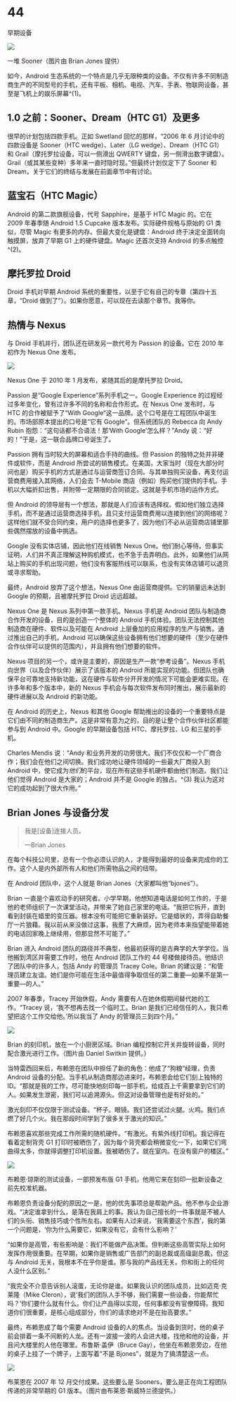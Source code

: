 # 44

早期设备

![](img/f44001.png)

一堆 Sooner（图片由 Brian Jones 提供）

如今，Android 生态系统的一个特点是几乎无限种类的设备。不仅有许多不同制造商生产的不同型号的手机，还有平板、相机、电视、汽车、手表、物联网设备，甚至是飞机上的娱乐屏幕^(1)。

## 1.0 之前：Sooner、Dream（HTC G1）及更多

很早的计划包括四款手机。正如 Swetland 回忆的那样，“2006 年 6 月讨论中的四款设备是 Sooner（HTC wedge）、Later（LG wedge）、Dream（HTC G1）和 Grail（摩托罗拉设备，可以一侧滑出 QWERTY 键盘，另一侧滑出数字键盘）。Grail（或其某些变种）多年来一直时隐时现。”但最终计划仅定下了 Sooner 和 Dream，关于它们的终结与发展在前面章节中有讨论。

## 蓝宝石（HTC Magic）

Android 的第二款旗舰设备，代号 Sapphire，是基于 HTC Magic 的。它在 2009 年春季随 Android 1.5 Cupcake 版本发布。实际硬件规格与原始的 G1 类似，尽管 Magic 有更多的内存。但最大变化是键盘：Android 终于决定全面转向触摸屏，放弃了早期 G1 上的硬件键盘。Magic 还首次支持 Android 的多点触控^(2)。

## 摩托罗拉 Droid

Droid 手机对早期 Android 系统的重要性，以至于它有自己的专章（第四十五章，“Droid 做到了”）。如果你愿意，可以现在去读那个章节。我等你。

## 热情与 Nexus

与 Droid 手机并行，团队还在研发另一款代号为 Passion 的设备。它在 2010 年初作为 Nexus One 发布。

![](img/f44002.png)

Nexus One 于 2010 年 1 月发布，紧随其后的是摩托罗拉 Droid。

Passion 是“Google Experience”系列手机之一。Google Experience 的过程经过多年变化，曾有过许多不同的名称和合作形式。在 Nexus One 发布时，与 HTC 的合作被赋予了“With Google”这一品牌。这个口号是在工程团队中诞生的。市场部原本提出的口号是“它有 Google”。但系统团队的 Rebecca 向 Andy Rubin 抱怨：“这句话都不合语法！那‘With Google’怎么样？”Andy 说：“好的！”于是，这一联合品牌口号诞生了。

Passion 拥有当时较大的屏幕和适合手持的曲线。但 Passion 的独特之处并非硬件或软件，而是 Android 所尝试的销售模式。在美国，大家当时（现在大部分时间也是）购买手机的方式是通过与运营商签订合同。与其单独购买设备，再支付运营商费用接入其网络，人们会去 T-Mobile 商店（例如）购买他们提供的手机。手机以大幅折扣出售，并附带一定期限的合同锁定。这就是手机市场的运作方式。

但 Android 的领导层有一个想法，那就是人们应该有选择权。假如他们独立选择手机，而不是通过运营商选择手机，且只支付运营商费用以连接到他们的网络呢？这样他们就不受合同约束，用户的选择也更多了，因为他们不必从运营商店铺里那些偶然摆放的设备中挑选。

Google 没有实体店铺，因此他们在线销售 Nexus One。他们耐心等待。但事实证明，人们并不真正理解这种购机模式，也不急于去弄明白。此外，如果他们从网站上购买的手机出现问题，他们没有客服热线可以联系，也没有实体店铺可以退货或寻求帮助。

最终，Android 放弃了这个想法，Nexus One 由运营商提供。它的销量远未达到 Google 的预期，且被摩托罗拉 Droid 远远超越。

Nexus One 是 Nexus 系列中第一款手机。Nexus 手机是 Android 团队与制造商合作开发的设备，目的是创造一个整体的 Android 手机体验。团队无法控制其他制造商在硬件、软件以及可能在 Android 上层叠加的应用程序的生产与销售。通过推出自己的手机，Android 可以确保这些设备拥有他们想要的硬件（至少在硬件合作伙伴可以提供的范围内），并且拥有他们想要的软件。

Nexus 项目的另一个，或许是主要的，原因是生产一款“参考设备”。Nexus 手机向世界（以及合作伙伴）展示了该版本的 Android 所能实现的功能。但团队也确保平台可靠地支持新功能，这在硬件与软件分开开发的情况下可能会更难实现。在许多年和多个版本中，新的 Nexus 手机会与每次软件发布同时推出，展示最新的硬件进展以及 Android 的新功能。

在 Android 的历史上，Nexus 和其他 Google 帮助推出的设备的一个重要特点是它们由不同的制造商生产。这是非常有意为之的，目的是让整个合作伙伴社区都能参与到 Android 中。Google 的早期设备包括 HTC、摩托罗拉、LG 和三星的手机。

Charles Mendis 说：“Andy 和业务开发的功劳很大。我们不仅仅和一个厂商合作；我们会在他们之间切换。我们成功地让硬件领域的一些最大厂商投入到 Android 中，使它成为*他们*的平台，现在所有这些手机硬件都由他们制造。我们让他们觉得 Android 是大家的；Android 并不是 Google 的独占。^(3) 我认为这对它的成功起到了很大作用。”

## Brian Jones 与设备分发

> 我是[设备]连接人员。
> 
> —Brian Jones

在每个科技公司里，总有一个你必须认识的人，才能得到最好的设备来完成你的工作。这个人是内外部所有人和他们所需物品之间的纽带。

在 Android 团队中，这个人就是 Brian Jones（大家都叫他“bjones”）。

Brian 一直是个喜欢动手的研究者。小学早期，他想知道电话是如何工作的，于是他的老师组织了一次课堂活动，并带来了她自己家里的电话。“我把它拆开，直到看到封装在蜡里的变压器。根本没有可能把它重新装好。它是蜡状的，弄得自助餐厅一片狼藉。我以前从来没做过这事，我惹了大麻烦，因为老师本来指望能带着她的电话回家晚上继续用，但那显然不可能了。”

Brian 进入 Android 团队的路径并不典型，他最初获得的是古典学的大学学位。当他搬到湾区并需要工作时，他在 Android 团队工作的 44 号楼做接待员。他结识了团队中的许多人，包括 Andy 的管理员 Tracey Cole。Brian 的建议是：“和管理员建立友谊。她们是你可能在生活中最值得争取信任的第二重要—如果不是第一重要—的人。”

2007 年春季，Tracey 开始休假，Andy 需要有人在她休假期间替代她的工作。“Tracey 说，‘我不想再去找一个临时工。Brian 是我们已经信任的人，我只希望把这个工作交给他。’所以我当了 Andy 的管理员三到四个月。”

![](img/f44003.png)

Brian 的刻印机，放在一个小厨房区域。Brian 编程控制它开关并旋转设备，同时配合激光进行工作。（图片由 Daniel Switkin 提供。）

当特雷西回来后，布赖恩在团队中担任了新的角色：他成了“狗粮”经理，负责 Android 设备的分配。当手机从制造商那边进来时，布赖恩会给它们刻上独特的 ID。“那就是我的工作，尽可能快地刻印每一部手机，给成百上千需要拿到它们的人。如果发生泄密，我们可以追溯源头。但这对设备管理也是有好处的。”

激光刻印不仅仅限于测试设备。“杯子。眼镜。我们还尝试过火腿。火鸡。我们点燃了好几个火。我在那段时间学到了很多关于激光的知识。”

布赖恩喜欢那些完成工作所需的随机硬件。“有激光。有紫外线打印机。我记得在看着定制背壳 G1 打印时被晒伤了，因为每个背壳都会稍微变化一下，如果它们弯曲得太多，你就得调整打印机设置。我被晒伤了。就在室内。在没有窗户的楼区。”

![](img/f44004.png)

布赖恩·琼斯的测试设备，一部预发布版 G1 手机，他用它来在刻印一批新设备之前先校准机器。

布赖恩负责设备分配的原因之一是，他的优先事项总是帮助产品。他不参与企业游戏。“决定谁拿到什么，是落在我肩上的事。我认为自己擅长的一件事就是不被人们的头衔、销售技巧或个性所左右。如果有人过来说，‘我需要这个东西’，我的第一个问题是，‘你为什么需要它，如果没有它，会有什么影响？’

“如果你是高管，有些影响是：我们不能做产品决策。但判断这些高管实际上如何发挥作用很重要。在早期，如果你是销售或广告部门的副总裁或高级副总裁，但这与 Android 无关，我根本不在乎你是谁。那与我的产品线无关。你和街上的任何人没什么区别。”

“我完全不介意告诉别人滚蛋，无论你是谁。如果我认识的团队成员，比如迈克·克莱隆（Mike Cleron），说‘我们的团队人手不够，我们需要一些设备，你能帮忙吗？’你们要什么就有什么。你们让产品得以实现，任何事都没有官僚障碍。我知道你们很重要，是核心组成部分，你们的请求绝对不是在抬高要求。”

最终，布赖恩成了每个需要 Android 设备的人的焦点。当设备到货时，他的桌子前会排着一条不间断的人龙。还有一波接一波的人会进大楼，找他和他的设备，并且问大楼里的人他在哪里。布鲁斯·盖伊（Bruce Gay），他坐在布赖恩旁边，在他的桌子上挂了一个牌子，上面写着“不是 Bjones”，就是为了搞清楚这一点。

![](img/f44005.png)

布莱恩在 2007 年 12 月交付成果。这些要么是 Sooners，要么是正在向工程团队传递的非常早期的 G1 版本。（图片由布莱恩·斯威特兰德提供。）
